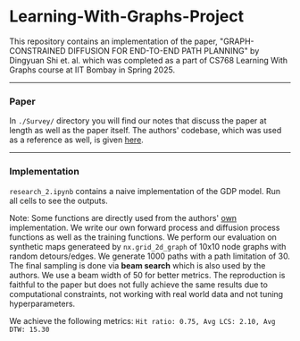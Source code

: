 # Learning-With-Graphs-Project
This repository contains an implementation of the paper, "GRAPH-CONSTRAINED DIFFUSION FOR END-TO-END  PATH PLANNING" by Dingyuan Shi et. al. which was completed as a part of CS768 Learning With Graphs course at IIT Bombay in Spring 2025.

---

### Paper
In ```./Survey/``` directory you will find our notes that discuss the paper at length as well as the paper itself. The authors' codebase, which was used as a reference as well, is given [here](https://github.com/dingyuan-shi/Graph-Diffusion-Planning).

---

### Implementation

```research_2.ipynb``` contains a naive implementation of the GDP model. Run all cells to see the outputs.

Note: Some functions are directly used from the authors' [own](https://github.com/dingyuan-shi/Graph-Diffusion-Planning/tree/main) implementation. We write our own forward process and diffusion process functions as well as the training functions. We perform our evaluation on synthetic maps generateed by ```nx.grid_2d_graph``` of 10x10 node graphs with random detours/edges. We generate 1000 paths with a path limitation of 30. The final sampling is done via **beam search** which is also used by the authors. We use a beam width of 50 for better metrics. The reproduction is faithful to the paper but does not fully achieve the same results due to computational constraints, not working with real world data and not tuning hyperparameters. 

We achieve the following metrics: ```Hit ratio: 0.75, Avg LCS: 2.10, Avg DTW: 15.30```
